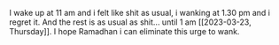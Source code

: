 I wake up at 11 am and i felt like shit as usual, i wanking at 1.30 pm and i regret it. And the rest is as usual as shit... until 1 am [[2023-03-23, Thursday]]. I hope Ramadhan i can eliminate this urge to wank.